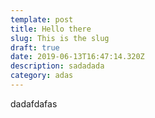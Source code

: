```yaml
---
template: post
title: Hello there
slug: This is the slug
draft: true
date: 2019-06-13T16:47:14.320Z
description: sadadada
category: adas
---
```

dadafdafas
